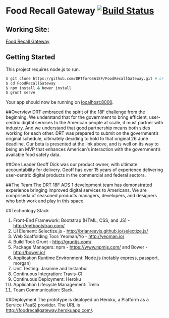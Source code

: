 # Food Recall Gateway [![Build Status](https://travis-ci.org/DRTforGSA18F/FoodRecallGateway.svg?branch=master)](https://travis-ci.org/DRTforGSA18F/FoodRecallGateway)

## Working Site:
[Food Recall Gateway](http://foodrecallgateway.herokuapp.com/)

## Getting Started
This project requires node.js to run.


```sh
$ git clone https://github.com/DRTforGSA18F/FoodRecallGateway.git # or clone your own fork
$ cd FoodRecallGateway
$ npm install & bower install
$ grunt serve
```

Your app should now be running on [localhost:8000](http://localhost:8000/).

##Overview
DRT embraced the spirit of the 18F challenge from the beginning.  We understand that for the government to bring efficient, user-centric digital services to the American people at scale, it must partner with industry.  And we understand that good partnership means both sides working for each other.  DRT was prepared to submit on the government’s original schedule, ultimately deciding to hold to that original 26 June deadline.  Our beta is presented at the link above, and is well on its way to being an MVP that enhances American’s interaction with the government’s available food safety data.  

##One Leader
Geoff Dick was our product owner, with ultimate accountability for delivery. Geoff has over 15 years of experience delivering user-centric digital products in the commercial and federal sectors.

##The Team
The DRT 18F ADS 1 development team has demonstrated experience bringing improved digital services to Americans.  We are compriseda of seasoned products managers, developers, and designers who both work and play in this space.

##Technology Stack
1. Front-End Framework: Bootstrap (HTML, CSS, and JS) - http://getbootstrap.com/
2. UI Element: Selectize.js - http://brianreavis.github.io/selectize.js/
3. Web Scaffolding Tool: Yeoman/Yo - http://yeoman.io/
4. Build Tool: Grunt - http://gruntjs.com/
5. Package Managers: npm - https://www.npmjs.com/ and Bower - http://bower.io/
6. Application Runtime Environment: Node.js (notably express, passport, morgan)
7. Unit Testing: Jasmine and Instanbul
8. Continuous Integration: Travis-CI
9. Continuous Deployment: Heroku
10. Application Lifecycle Management: Trello
11. Team Communication: Slack 

##Deployment
The prototype is deployed on Heroku, a Platform as a Service (PaaS) provider.  The URL is http://foodrecallgateway.herokuapp.com/.
















